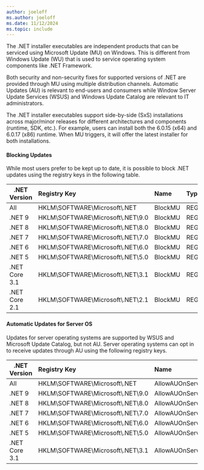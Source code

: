 ```yaml
---
author: joeloff
ms.author: joeloff
ms.date: 11/12/2024
ms.topic: include
---
```


The .NET installer executables are independent products that can be serviced using Microsoft Update (MU) on Windows. This is different from Windows Update (WU) that is used to service operating system components like .NET Framework.

Both security and non-security fixes for supported versions of .NET are provided through MU using multiple distribution channels. Automatic Updates (AU) is relevant to end-users and consumers while Window Server Update Services (WSUS) and Windows Update Catalog are relevant to IT administrators.

The .NET installer executables support side-by-side (SxS) installations across major/minor releases for different architectures and components (runtime, SDK, etc.). For example, users can install both the 6.0.15 (x64) and 6.0.17 (x86) runtime. When MU triggers, it will offer the latest installer for both installations.

#### Blocking Updates

While most users prefer to be kept up to date, it is possible to block .NET updates using the registry keys in the following table.

| .NET Version | Registry Key | Name | Type | Value |
| -------------- | :--------- | :---------- | :---------- | :---------- |
| All | HKLM\SOFTWARE\Microsoft\\.NET | BlockMU | REG_DWORD | 0x00000001 |
| .NET 9 | HKLM\SOFTWARE\Microsoft\\.NET\9.0 | BlockMU | REG_DWORD | 0x00000001 |
| .NET 8 | HKLM\SOFTWARE\Microsoft\\.NET\8.0 | BlockMU | REG_DWORD | 0x00000001 |
| .NET 7 | HKLM\SOFTWARE\Microsoft\\.NET\7.0 | BlockMU | REG_DWORD | 0x00000001 |
| .NET 6 | HKLM\SOFTWARE\Microsoft\\.NET\6.0 | BlockMU | REG_DWORD | 0x00000001 |
| .NET 5 | HKLM\SOFTWARE\Microsoft\\.NET\5.0 | BlockMU | REG_DWORD | 0x00000001 |
| .NET Core 3.1 | HKLM\SOFTWARE\Microsoft\\.NET\3.1 | BlockMU | REG_DWORD | 0x00000001 |
| .NET Core 2.1 | HKLM\SOFTWARE\Microsoft\\.NET\2.1 | BlockMU | REG_DWORD | 0x00000001 |

#### Automatic Updates for Server OS

Updates for server operating systems are supported by WSUS and Microsoft Update Catalog, but not AU. Server operating systems can opt in to receive updates through AU using the following registry keys.

| .NET Version | Registry Key | Name | Type | Value |
| -------------- | :--------- | :---------- | :---------- | :---------- |
| All | HKLM\SOFTWARE\Microsoft\\.NET | AllowAUOnServerOS | REG_DWORD | 0x00000001 |
| .NET 9 | HKLM\SOFTWARE\Microsoft\\.NET\9.0 | AllowAUOnServerOS | REG_DWORD | 0x00000001 |
| .NET 8 | HKLM\SOFTWARE\Microsoft\\.NET\8.0 | AllowAUOnServerOS | REG_DWORD | 0x00000001 |
| .NET 7 | HKLM\SOFTWARE\Microsoft\\.NET\7.0 | AllowAUOnServerOS | REG_DWORD | 0x00000001 |
| .NET 6 | HKLM\SOFTWARE\Microsoft\\.NET\6.0 | AllowAUOnServerOS | REG_DWORD | 0x00000001 |
| .NET 5 | HKLM\SOFTWARE\Microsoft\\.NET\5.0 | AllowAUOnServerOS | REG_DWORD | 0x00000001 |
| .NET Core 3.1 | HKLM\SOFTWARE\Microsoft\\.NET\3.1 | AllowAUOnServerOS | REG_DWORD | 0x00000001 |
